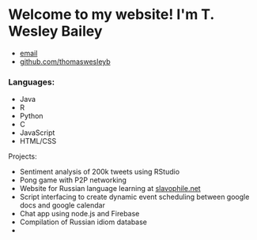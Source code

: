 
<html>
  <head>
    <title>
      Wesley Bailey's Website
    </title>
  </head>
  <body>
    <div class="container">
      <div class="blurb">
        <h1>Welcome to my website! I'm T. Wesley Bailey</h1>
      </div>
    </div>
    <footer>
      <ul>
        <li><a href="mailto:weschess@yahoo.com">email</a></li>
        <li>
          <a href="https://github.com/thomaswesleyb">github.com/thomaswesleyb</a>
        </li>
      </ul>
      <h3>Languages:</h3>
      <ul>
        <li> Java </li>
        <li> R </li>
        <li> Python </li>
        <li> C </li>
        <li> JavaScript </li>
        <li> HTML/CSS </li>
      </ul>
      Projects:
      <ul>
        <li> Sentiment analysis of 200k tweets using RStudio </li>
        <li> Pong game with P2P networking </li>
        <li> Website for Russian language learning at <a href="https://sites.google.com/a/sewanee.edu/slavophilenet/">slavophile.net</a> </li>
        <li> Script interfacing to create dynamic event scheduling between google docs and google calendar </li>
        <li> Chat app using node.js and Firebase </li>
        <li> Compilation of Russian idiom database <li>
      </ul>
        
   </footer>
  </body>
</html>
